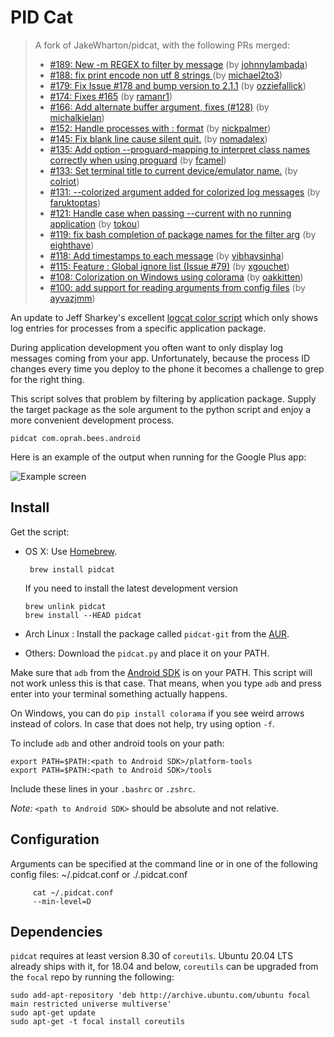 PID Cat
=======

>A fork of JakeWharton/pidcat, with the following PRs merged:
>
>* [#189: New -m REGEX to filter by message](https://github.com/JakeWharton/pidcat/pull/189) (by [johnnylambada](https://github.com/johnnylambada))
>* [#188: fix print encode non utf 8 strings ](https://github.com/JakeWharton/pidcat/pull/188) (by [michael2to3](https://github.com/michael2to3))
>* [#179: Fix Issue #178 and bump version to 2.1.1](https://github.com/JakeWharton/pidcat/pull/179) (by [ozziefallick](https://github.com/ozziefallick))
>* [#174: Fixes #165](https://github.com/JakeWharton/pidcat/pull/174) (by [ramanr1](https://github.com/ramanr1))
>* [#166: Add alternate buffer argument, fixes (#128)](https://github.com/JakeWharton/pidcat/pull/166) (by [michalkielan](https://github.com/michalkielan))
>* [#152: Handle processes with <package>:<process> format](https://github.com/JakeWharton/pidcat/pull/152) (by [nickpalmer](https://github.com/nickpalmer))
>* [#145: Fix blank line cause silent quit.](https://github.com/JakeWharton/pidcat/pull/145) (by [nomadalex](https://github.com/nomadalex))
>* [#135: Add option --proguard-mapping to interpret class names correctly when using proguard](https://github.com/JakeWharton/pidcat/pull/135) (by [fcamel](https://github.com/fcamel))
>* [#133: Set terminal title to current device/emulator name.](https://github.com/JakeWharton/pidcat/pull/133) (by [colriot](https://github.com/colriot))
>* [#131: --colorized argument added for colorized log messages](https://github.com/JakeWharton/pidcat/pull/131) (by [faruktoptas](https://github.com/faruktoptas))
>* [#121: Handle case when passing --current with no running application](https://github.com/JakeWharton/pidcat/pull/121) (by [tokou](https://github.com/tokou))
>* [#119: fix bash completion of package names for the filter arg](https://github.com/JakeWharton/pidcat/pull/119) (by [eighthave](https://github.com/eighthave))
>* [#118: Add timestamps to each message](https://github.com/JakeWharton/pidcat/pull/118) (by [vibhavsinha](https://github.com/vibhavsinha))
>* [#115: Feature : Global ignore list (Issue #79)](https://github.com/JakeWharton/pidcat/pull/115) (by [xgouchet](https://github.com/xgouchet))
>* [#108: Colorization on Windows using colorama](https://github.com/JakeWharton/pidcat/pull/108) (by [oakkitten](https://github.com/oakkitten))
>* [#100: add support for reading arguments from config files](https://github.com/JakeWharton/pidcat/pull/100) (by [ayvazjmm](https://github.com/ayvazjmm))


An update to Jeff Sharkey's excellent [logcat color script][1] which only shows
log entries for processes from a specific application package.

During application development you often want to only display log messages
coming from your app. Unfortunately, because the process ID changes every time
you deploy to the phone it becomes a challenge to grep for the right thing.

This script solves that problem by filtering by application package. Supply the
target package as the sole argument to the python script and enjoy a more
convenient development process.

    pidcat com.oprah.bees.android


Here is an example of the output when running for the Google Plus app:

![Example screen](screen.png)




Install
-------

Get the script:

 *  OS X: Use [Homebrew][2].

         brew install pidcat

    If you need to install the latest development version

        brew unlink pidcat
        brew install --HEAD pidcat

 * Arch Linux : Install the package called `pidcat-git` from the [AUR][4].

 * Others: Download the `pidcat.py` and place it on your PATH.


Make sure that `adb` from the [Android SDK][3] is on your PATH. This script will
not work unless this is that case. That means, when you type `adb` and press
enter into your terminal something actually happens.

On Windows, you can do `pip install colorama` if you see weird arrows instead of
colors. In case that does not help, try using option `-f`.

To include `adb` and other android tools on your path:

    export PATH=$PATH:<path to Android SDK>/platform-tools
    export PATH=$PATH:<path to Android SDK>/tools

Include these lines in your `.bashrc` or `.zshrc`.

*Note:* `<path to Android SDK>` should be absolute and not relative.

Configuration
-------------

Arguments can be specified at the command line or in one of the following config files: ~/.pidcat.conf or ./.pidcat.conf

         cat ~/.pidcat.conf
         --min-level=D

Dependencies
------------

`pidcat` requires at least version 8.30 of `coreutils`. Ubuntu 20.04 LTS already ships
with it, for 18.04 and below, `coreutils` can be upgraded from the `focal` repo by running
the following:

```shell
sudo add-apt-repository 'deb http://archive.ubuntu.com/ubuntu focal main restricted universe multiverse'
sudo apt-get update
sudo apt-get -t focal install coreutils
```

 [1]: http://jsharkey.org/blog/2009/04/22/modifying-the-android-logcat-stream-for-full-color-debugging/
 [2]: http://brew.sh
 [3]: http://developer.android.com/sdk/
 [4]: https://aur.archlinux.org/packages/pidcat-git/
